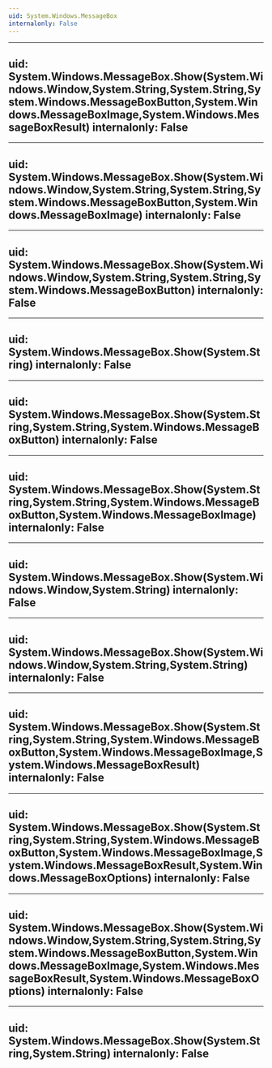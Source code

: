 ```yaml
---
uid: System.Windows.MessageBox
internalonly: False
---
```


---
uid: System.Windows.MessageBox.Show(System.Windows.Window,System.String,System.String,System.Windows.MessageBoxButton,System.Windows.MessageBoxImage,System.Windows.MessageBoxResult)
internalonly: False
---

---
uid: System.Windows.MessageBox.Show(System.Windows.Window,System.String,System.String,System.Windows.MessageBoxButton,System.Windows.MessageBoxImage)
internalonly: False
---

---
uid: System.Windows.MessageBox.Show(System.Windows.Window,System.String,System.String,System.Windows.MessageBoxButton)
internalonly: False
---

---
uid: System.Windows.MessageBox.Show(System.String)
internalonly: False
---

---
uid: System.Windows.MessageBox.Show(System.String,System.String,System.Windows.MessageBoxButton)
internalonly: False
---

---
uid: System.Windows.MessageBox.Show(System.String,System.String,System.Windows.MessageBoxButton,System.Windows.MessageBoxImage)
internalonly: False
---

---
uid: System.Windows.MessageBox.Show(System.Windows.Window,System.String)
internalonly: False
---

---
uid: System.Windows.MessageBox.Show(System.Windows.Window,System.String,System.String)
internalonly: False
---

---
uid: System.Windows.MessageBox.Show(System.String,System.String,System.Windows.MessageBoxButton,System.Windows.MessageBoxImage,System.Windows.MessageBoxResult)
internalonly: False
---

---
uid: System.Windows.MessageBox.Show(System.String,System.String,System.Windows.MessageBoxButton,System.Windows.MessageBoxImage,System.Windows.MessageBoxResult,System.Windows.MessageBoxOptions)
internalonly: False
---

---
uid: System.Windows.MessageBox.Show(System.Windows.Window,System.String,System.String,System.Windows.MessageBoxButton,System.Windows.MessageBoxImage,System.Windows.MessageBoxResult,System.Windows.MessageBoxOptions)
internalonly: False
---

---
uid: System.Windows.MessageBox.Show(System.String,System.String)
internalonly: False
---
